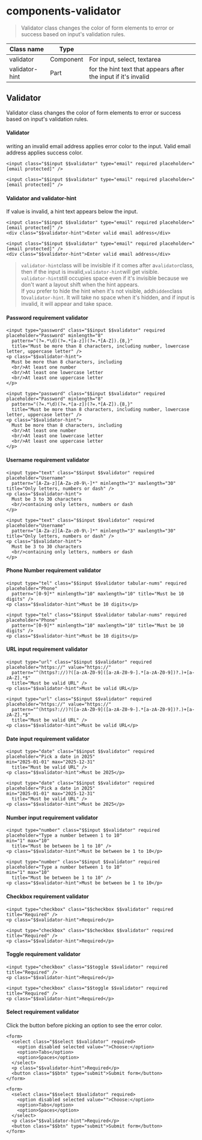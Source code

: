 # components-validator

> Validator class changes the color of form elements to error or success based on input's validation rules.

| Class name     | Type      |                                                                |
| -------------- | --------- | -------------------------------------------------------------- |
| validator      | Component | For input, select, textarea                                    |
| validator-hint | Part      | for the hint text that appears after the input if it's invalid |

## Validator

Validator class changes the color of form elements to error or success based on input's validation rules.

[](#validator)

#### Validator

writing an invalid email address applies error color to the input. Valid email address applies success color.

    <input class="$$input $$validator" type="email" required placeholder="[email protected]" />

    <input class="$$input $$validator" type="email" required placeholder="[email protected]" />

[](#validator-and-validator-hint)

#### Validator and validator-hint

If value is invalid, a hint text appears below the input.

    <input class="$$input $$validator" type="email" required placeholder="[email protected]" />
    <div class="$$validator-hint">Enter valid email address</div>

    <input class="$$input $$validator" type="email" required placeholder="[email protected]" />
    <div class="$$validator-hint">Enter valid email address</div>

> `validator-hint`class will be invisible if it comes after a`validator`class, then if the input is invalid,`validator-hint`will get visible.  
> `validator-hint`still occupies space even if it's invisible because we don't want a layout shift when the hint appears.  
> If you prefer to hide the hint when it's not visible, add`hidden`class to`validator-hint`. It will take no space when it's hidden, and if input is invalid, it will appear and take space.

[](#password-requirement-validator)

#### Password requirement validator

    <input type="password" class="$$input $$validator" required placeholder="Password" minlength="8"
      pattern="(?=.*\d)(?=.*[a-z])(?=.*[A-Z]).{8,}"
      title="Must be more than 8 characters, including number, lowercase letter, uppercase letter" />
    <p class="$$validator-hint">
      Must be more than 8 characters, including
      <br/>At least one number
      <br/>At least one lowercase letter
      <br/>At least one uppercase letter
    </p>

    <input type="password" class="$$input $$validator" required placeholder="Password" minlength="8"
      pattern="(?=.*\d)(?=.*[a-z])(?=.*[A-Z]).{8,}"
      title="Must be more than 8 characters, including number, lowercase letter, uppercase letter" />
    <p class="$$validator-hint">
      Must be more than 8 characters, including
      <br/>At least one number
      <br/>At least one lowercase letter
      <br/>At least one uppercase letter
    </p>

[](#username-requirement-validator)

#### Username requirement validator

    <input type="text" class="$$input $$validator" required placeholder="Username"
      pattern="[A-Za-z][A-Za-z0-9\-]*" minlength="3" maxlength="30" title="Only letters, numbers or dash" />
    <p class="$$validator-hint">
      Must be 3 to 30 characters
      <br/>containing only letters, numbers or dash
    </p>

    <input type="text" class="$$input $$validator" required placeholder="Username"
      pattern="[A-Za-z][A-Za-z0-9\-]*" minlength="3" maxlength="30" title="Only letters, numbers or dash" />
    <p class="$$validator-hint">
      Must be 3 to 30 characters
      <br/>containing only letters, numbers or dash
    </p>

[](#phone-number-requirement-validator)

#### Phone Number requirement validator

    <input type="tel" class="$$input $$validator tabular-nums" required placeholder="Phone"
      pattern="[0-9]*" minlength="10" maxlength="10" title="Must be 10 digits" />
    <p class="$$validator-hint">Must be 10 digits</p>

    <input type="tel" class="$$input $$validator tabular-nums" required placeholder="Phone"
      pattern="[0-9]*" minlength="10" maxlength="10" title="Must be 10 digits" />
    <p class="$$validator-hint">Must be 10 digits</p>

[](#url-input-requirement-validator)

#### URL input requirement validator

    <input type="url" class="$$input $$validator" required placeholder="https://" value="https://"
      pattern="^(https?://)?([a-zA-Z0-9]([a-zA-Z0-9-].*[a-zA-Z0-9])?.)+[a-zA-Z].*$"
      title="Must be valid URL" />
    <p class="$$validator-hint">Must be valid URL</p>

    <input type="url" class="$$input $$validator" required placeholder="https://" value="https://"
      pattern="^(https?://)?([a-zA-Z0-9]([a-zA-Z0-9-].*[a-zA-Z0-9])?.)+[a-zA-Z].*$"
      title="Must be valid URL" />
    <p class="$$validator-hint">Must be valid URL</p>

[](#date-input-requirement-validator)

#### Date input requirement validator

    <input type="date" class="$$input $$validator" required placeholder="Pick a date in 2025"
    min="2025-01-01" max="2025-12-31"
      title="Must be valid URL" />
    <p class="$$validator-hint">Must be 2025</p>

    <input type="date" class="$$input $$validator" required placeholder="Pick a date in 2025"
    min="2025-01-01" max="2025-12-31"
      title="Must be valid URL" />
    <p class="$$validator-hint">Must be 2025</p>

[](#number-input-requirement-validator)

#### Number input requirement validator

    <input type="number" class="$$input $$validator" required placeholder="Type a number between 1 to 10"
    min="1" max="10"
      title="Must be between be 1 to 10" />
    <p class="$$validator-hint">Must be between be 1 to 10</p>

    <input type="number" class="$$input $$validator" required placeholder="Type a number between 1 to 10"
    min="1" max="10"
      title="Must be between be 1 to 10" />
    <p class="$$validator-hint">Must be between be 1 to 10</p>

[](#checkbox-requirement-validator)

#### Checkbox requirement validator

    <input type="checkbox" class="$$checkbox $$validator" required title="Required" />
    <p class="$$validator-hint">Required</p>

    <input type="checkbox" class="$$checkbox $$validator" required title="Required" />
    <p class="$$validator-hint">Required</p>

[](#toggle-requirement-validator)

#### Toggle requirement validator

    <input type="checkbox" class="$$toggle $$validator" required title="Required" />
    <p class="$$validator-hint">Required</p>

    <input type="checkbox" class="$$toggle $$validator" required title="Required" />
    <p class="$$validator-hint">Required</p>

[](#select-requirement-validator)

#### Select requirement validator

Click the button before picking an option to see the error color.

    <form>
      <select class="$$select $$validator" required>
        <option disabled selected value="">Choose:</option>
        <option>Tabs</option>
        <option>Spaces</option>
      </select>
      <p class="$$validator-hint">Required</p>
      <button class="$$btn" type="submit">Submit form</button>
    </form>

    <form>
      <select class="$$select $$validator" required>
        <option disabled selected value="">Choose:</option>
        <option>Tabs</option>
        <option>Spaces</option>
      </select>
      <p class="$$validator-hint">Required</p>
      <button class="$$btn" type="submit">Submit form</button>
    </form>
